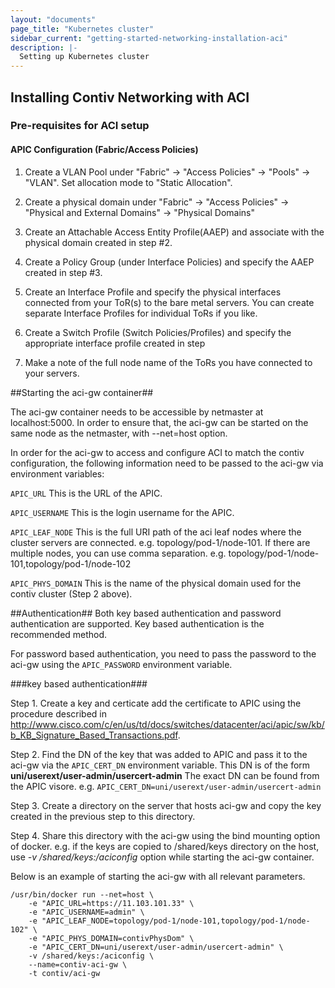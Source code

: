 ```yaml
---
layout: "documents"
page_title: "Kubernetes cluster"
sidebar_current: "getting-started-networking-installation-aci"
description: |-
  Setting up Kubernetes cluster
---
```


## Installing Contiv Networking with ACI

### Pre-requisites for ACI setup

#### APIC Configuration (Fabric/Access Policies)


1. Create a VLAN Pool under "Fabric" -> "Access Policies" -> "Pools" -> "VLAN". Set allocation mode to
   "Static Allocation".

2. Create a physical domain under "Fabric" -> "Access Policies" -> "Physical and External Domains" -> "Physical Domains"

3. Create an Attachable Access Entity Profile(AAEP) and associate with the physical domain created in step #2.

4. Create a Policy Group (under Interface Policies) and specify the AAEP created in step #3.

5. Create an Interface Profile and specify the physical interfaces connected from your ToR(s) to the bare metal servers. You can create separate Interface Profiles for individual ToRs if you like.

6. Create a Switch Profile (Switch Policies/Profiles) and specify the appropriate interface profile created in step

7. Make a note of the full node name of the ToRs you have connected to your servers.


##Starting the aci-gw container##

The aci-gw container needs to be accessible by netmaster at localhost:5000. In order to ensure that, the aci-gw can be started on the same node as the netmaster, with --net=host option.

In order for the aci-gw to access and configure ACI to match the contiv configuration, the following information need to be passed to the aci-gw via environment variables:

`APIC_URL`
This is the URL of the APIC.

`APIC_USERNAME`
This is the login username for the APIC.

`APIC_LEAF_NODE`
This is the full URI path of the aci leaf nodes where the cluster servers are connected.
e.g. topology/pod-1/node-101. If there are multiple nodes, you can use comma separation.
e.g. topology/pod-1/node-101,topology/pod-1/node-102

`APIC_PHYS_DOMAIN`
This is the name of the physical domain used for the contiv cluster (Step 2 above).

##Authentication##
Both key based authentication and password authentication are supported. Key based authentication is the recommended method.

For password based authentication, you need to pass the password to the aci-gw using the `APIC_PASSWORD` environment variable.

###key based authentication###

 Step 1. Create a key and certicate add the certificate to APIC using the procedure described in http://www.cisco.com/c/en/us/td/docs/switches/datacenter/aci/apic/sw/kb/b_KB_Signature_Based_Transactions.pdf.

 Step 2. Find the DN of the key that was added to APIC and pass it to the aci-gw via the `APIC_CERT_DN` environment variable. This DN is of the form **uni/userext/user-admin/usercert-admin** The exact DN can be found from the APIC visore.  e.g. `APIC_CERT_DN=uni/userext/user-admin/usercert-admin`

 Step 3. Create a directory on the server that hosts aci-gw and copy the key created in the previous step to this directory.

 Step 4. Share this directory with the aci-gw using the bind mounting option of docker.
e.g. if the keys are copied to /shared/keys directory on the host, use *-v /shared/keys:/aciconfig* option while starting the aci-gw container.

Below is an example of starting the aci-gw with all relevant parameters.

```
/usr/bin/docker run --net=host \
    -e "APIC_URL=https://11.103.101.33" \
    -e "APIC_USERNAME=admin" \
    -e "APIC_LEAF_NODE=topology/pod-1/node-101,topology/pod-1/node-102" \
    -e "APIC_PHYS_DOMAIN=contivPhysDom" \
    -e "APIC_CERT_DN=uni/userext/user-admin/usercert-admin" \
    -v /shared/keys:/aciconfig \
    --name=contiv-aci-gw \
    -t contiv/aci-gw
```
